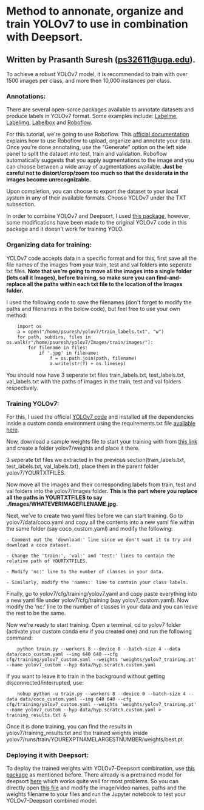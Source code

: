 # Method to annonate, organize and train YOLOv7 to use in combination with Deepsort.

## Written by Prasanth Suresh (ps32611@uga.edu).

To achieve a robust YOLOv7 model, it is recommended to train with over 1500 images per class, and more then 10,000 instances per class.

### Annotations:

There are several open-sorce packages available to annotate datasets and produce labels in YOLOv7 format. Some examples include: [Labelme](http://labelme.csail.mit.edu/Release3.0/), [Labelimg](https://github.com/heartexlabs/labelImg#Hotkeys), [Labelbox](https://labelbox.com/) and [Roboflow](https://roboflow.com/annotate).

For this tutorial, we're going to use Roboflow. This [official documentation](https://blog.roboflow.com/getting-started-with-roboflow/) explains how to use Roboflow to upload, organize and annotate your data. Once you're done annotating, use the "Generate" option on the left side panel to split the dataset into test, train and validation. Roboflow automatically suggests that you apply augmentations to the image and you can choose between a wide array of augmentations available. **Just be careful not to distort/crop/zoom too much so that the desiderata in the images become unrecognizable.**

Upon completion, you can choose to export the dataset to your local system in any of their available formats. Choose YOLOv7 under the TXT subsection.

In order to combine YOLOv7 and Deepsort, I used [this package](https://github.com/deshwalmahesh/yolov7-deepsort-tracking), however, some modifications have been made to the original YOLOv7 code in this package and it doesn't work for training YOLO.

### Organizing data for training:

YOLOv7 code accepts data in a specific format and for this, first save all the file names of the images from your train, test and val folders into seperate txt files. **Note that we're going to move all the images into a single folder (lets call it Images), before training, so make sure you can find-and-replace all the paths within each txt file to the location of the Images folder.**

I used the following code to save the filenames (don't forget to modify the paths and filenames in the below code), but feel free to use your own method:

        import os
        a = open("/home/psuresh/yolov7/train_labels.txt", "w")
        for path, subdirs, files in os.walk(r"/home/psuresh/yolov7/Images/train/images/"):
            for filename in files:
                if '.jpg' in filename:
                    f = os.path.join(path, filename)
                    a.write(str(f) + os.linesep) 

You should now have 3 seperate txt files train_labels.txt, test_labels.txt, val_labels.txt with the paths of images in the train, test and val folders respectively.

### Training YOLOv7:

For this, I used the official [YOLOv7 code](https://github.com/WongKinYiu/yolov7) and installed all the dependencies inside a custom conda environment using the requirements.txt file [available here](https://github.com/WongKinYiu/yolov7/blob/main/requirements.txt).

Now, download a sample weights file to start your training with from [this link](https://github.com/WongKinYiu/yolov7/releases/download/v0.1/yolov7_training.pt) and create a folder yolov7/weights and place it there.

3 seperate txt files we extracted in the previous section(train_labels.txt, test_labels.txt, val_labels.txt), place them in the parent folder yolov7/YOURTXTFILES.

Now move all the images and their corresponding labels from train, test and val folders into the yolov7/Images folder. **This is the part where you replace all the paths in YOURTXTFILES to say ./Images/WHATEVERIMAGEFILENAME.jpg.**

Next, we've to create two yaml files before we can start training. Go to yolov7/data/coco.yaml and copy all the contents into a new yaml file within the same folder (say coco_custom.yaml) and modify the following:

    - Comment out the 'download:' line since we don't want it to try and download a coco dataset.

    - Change the 'train:', 'val:' and 'test:' lines to contain the relative path of YOURTXTFILES.

    - Modify 'nc:' line to the number of classes in your data.

    - Similarly, modify the 'names:' line to contain your class labels.

Finally, go to yolov7/cfg/training/yolov7.yaml and copy paste everything into a new yaml file under yolov7/cfg/training (say yolov7_custom.yaml). Now modify the 'nc:' line to the number of classes in your data and you can leave the rest to be the same.

Now we're ready to start training. Open a terminal, cd to yolov7 folder (activate your custom conda env if you created one) and run the following command:

        python train.py --workers 8 --device 0 --batch-size 4 --data data/coco_custom.yaml --img 640 640 --cfg cfg/training/yolov7_custom.yaml --weights 'weights/yolov7_training.pt' --name yolov7_custom --hyp data/hyp.scratch.custom.yaml

If you want to leave it to train in the background without getting disconnected/interrupted, use:

        nohup python -u train.py --workers 8 --device 0 --batch-size 4 --data data/coco_custom.yaml --img 640 640 --cfg cfg/training/yolov7_custom.yaml --weights 'weights/yolov7_training.pt' --name yolov7_custom --hyp data/hyp.scratch.custom.yaml > training_results.txt &

Once it is done training, you can find the results in yolov7/training_results.txt and the trained weights inside yolov7/runs/train/YOUREXPTNAMELARGESTNUMBER/weights/best.pt.

### Deploying it with Deepsort:

To deploy the trained weights with YOLOv7-Deepsort combination, use [this package](https://github.com/deshwalmahesh/yolov7-deepsort-tracking) as mentioned before. There already is a pretrained model for deepsort [here](https://github.com/deshwalmahesh/yolov7-deepsort-tracking/blob/master/deep_sort/model_weights/mars-small128.pb) which works quite well for most problems. So you can directly open [this file](https://github.com/deshwalmahesh/yolov7-deepsort-tracking/blob/master/Colab%20Demo.ipynb) and modify the image/video names, paths and the weights filename to your files and run the Jupyter notebook to test your YOLOv7-Deepsort combined model.
